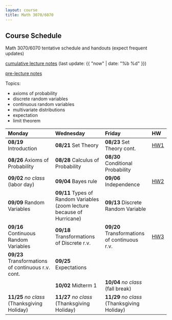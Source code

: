 ```yaml
---
layout: course
title: Math 3070/6070
---
```


## Course Schedule

Math 3070/6070 tentative schedule and handouts (expect frequent updates)

[cumulative lecture notes](../notes/combined.pdf) (last update: {{ "now" | date: "%b %d" }})

[pre-lecture notes](../notes/current.pdf)


<!---->

Topics:

- axioms of probability
- discrete random variables
- continuous random variables
- multivariate distributions
- expectation
- limit theorem


| Monday | Wednesday | Friday | HW |
|:-----------|:-----------|:------------|:---|
| **08/19** Introduction | **08/21** Set Theory  | **08/23** Set Theory cont.  | [HW1](../HW/HW1/HW1.pdf) |
| **08/26** Axioms of Probability | **08/28** Calculus of Probability | **08/30** Conditional Probability | |
| **09/02** _no class_ (labor day) | **09/04** Bayes rule | **09/06** Independence | [HW2](../HW/HW1.5/HW2.pdf) |
| **09/09** Random Variables | **09/11** Types of Random Variables (zoom lecture because of Hurricane) | **09/13** Discrete Random Variable | |
| **09/16** Continuous Random Variables | **09/18** Transformations of Discrete r.v. | **09/20** Transformations of continuous r.v. | [HW3](../HW/HW2/HW3.pdf) |
| **09/23** Transformations of continuous r.v. cont. | **09/25** Expectations | | |
| | **10/02** Midterm 1 | **10/04** _no class_ (fall break) | |
| **11/25** _no class_ (Thanksgiving Holiday) | **11/27** _no class_ (Thanksgiving Holiday) | **11/29** _no class_ (Thanksgiving Holiday) | |
